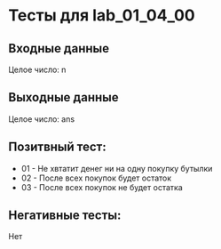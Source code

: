 # Тесты для lab_01_04_00
## Входные данные
Целое число: n

## Выходные данные
Целое число: ans

## Позитвный тест:
- 01 - Не хвтатит денег ни на одну покупку бутылки
- 02 - После всех покупок будет остаток
- 03 - После всех покупок не будет остатка
## Негативные тесты:
Нет 